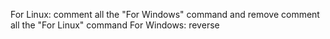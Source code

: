 For Linux: comment all the "For Windows" command and remove comment all the "For Linux" command
For Windows: reverse